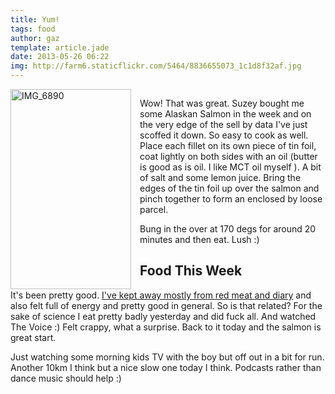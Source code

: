 ```yaml
---
title: Yum!
tags: food
author: gaz
template: article.jade
date: 2013-05-26 06:22
img: http://farm6.staticflickr.com/5464/8836655073_1c1d8f32af.jpg
---
```


<div style='overflow: hidden'>

<div style = "float: left; padding-right: 1.0em;">
<a
  href="http://farm6.staticflickr.com/5464/8836655073_1c1d8f32af_b.jpg"
  class="lightview"
  data-lightview-options="skin: 'mac', viewport: false">

<img  src="http://farm6.staticflickr.com/5464/8836655073_1c1d8f32af_n.jpg" width="193" height="320" alt="IMG_6890">
</a>

</div>

Wow! That was great. Suzey bought me some Alaskan Salmon in the week and on the very edge of the sell by data I've just scoffed it down. So easy to cook as well. Place each fillet on its own piece of tin foil, coat lightly on both sides with an oil (butter is good as is oil. I like MCT oil myself ). A bit of salt and some lemon juice. Bring the edges of the tin foil up over the salmon and pinch together to form an enclosed by loose parcel.

Bung in the over at 170 degs for around 20 minutes and then eat. Lush :)

## Food This Week

It's been pretty good. [I've kept away mostly from red meat and diary](/misc/2013-05-21-feeling-tired.html) and also felt full of energy and pretty good in general. So is that related? For the sake of science I eat pretty badly yesterday and did fuck all. And watched The Voice :) Felt crappy, what a surprise. Back to it today and the salmon is great start.

Just watching some morning kids TV with the boy but off out in a bit for run. Another 10km I think but a nice slow one today I think. Podcasts rather than dance music should help :)

</div>
